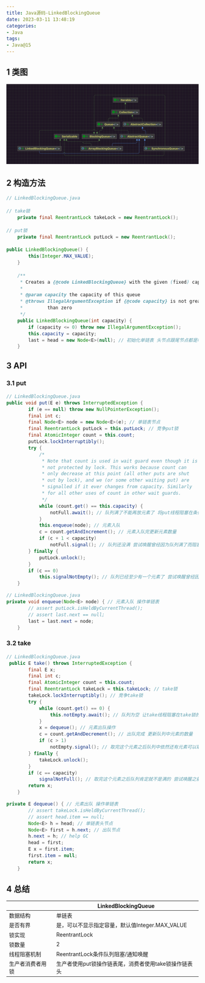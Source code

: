 ```yaml
---
title: Java源码-LinkedBlockingQueue
date: 2023-03-11 13:48:19
categories:
- Java
tags:
- Java@15
---
```


## 1 类图

![](Java源码-LinkedBlockingQueue/202211221522904.png)

## 2 构造方法

```java
// LinkedBlockingQueue.java

// take锁
    private final ReentrantLock takeLock = new ReentrantLock();
    
// put锁
    private final ReentrantLock putLock = new ReentrantLock();
    
public LinkedBlockingQueue() {
        this(Integer.MAX_VALUE);
    }

    /**
     * Creates a {@code LinkedBlockingQueue} with the given (fixed) capacity.
     *
     * @param capacity the capacity of this queue
     * @throws IllegalArgumentException if {@code capacity} is not greater
     *         than zero
     */
    public LinkedBlockingQueue(int capacity) {
        if (capacity <= 0) throw new IllegalArgumentException();
        this.capacity = capacity;
        last = head = new Node<E>(null); // 初始化单链表 头节点跟尾节点都是哑节点
    }
```

## 3 API


### 3.1 put


```java
// LinkedBlockingQueue.java
public void put(E e) throws InterruptedException {
        if (e == null) throw new NullPointerException();
        final int c;
        final Node<E> node = new Node<E>(e); // 单链表节点
        final ReentrantLock putLock = this.putLock; // 竞争put锁
        final AtomicInteger count = this.count;
        putLock.lockInterruptibly();
        try {
            /*
             * Note that count is used in wait guard even though it is
             * not protected by lock. This works because count can
             * only decrease at this point (all other puts are shut
             * out by lock), and we (or some other waiting put) are
             * signalled if it ever changes from capacity. Similarly
             * for all other uses of count in other wait guards.
             */
            while (count.get() == this.capacity) {
                notFull.await(); // 队列满了不能再放元素了 将put线程阻塞在条件队列上 等待有线程take元素打破条件唤醒阻塞的put线程
            }
            this.enqueue(node); // 元素入队
            c = count.getAndIncrement(); // 元素入队完更新元素数量
            if (c + 1 < capacity)
                notFull.signal(); // 队列还没满 尝试唤醒曾经因为队列满了而阻塞等待的put线程
        } finally {
            putLock.unlock();
        }
        if (c == 0)
            this.signalNotEmpty(); // 队列已经至少有一个元素了 尝试唤醒曾经因为队列空了而阻塞等待的take线程
    }
```

```java
// LinkedBlockingQueue.java
private void enqueue(Node<E> node) { // 元素入队 操作单链表
        // assert putLock.isHeldByCurrentThread();
        // assert last.next == null;
        last = last.next = node;
    }
```

### 3.2 take

```java
// LinkedBlockingQueue.java
 public E take() throws InterruptedException {
        final E x;
        final int c;
        final AtomicInteger count = this.count;
        final ReentrantLock takeLock = this.takeLock; // take锁
        takeLock.lockInterruptibly(); // 竞争take锁
        try {
            while (count.get() == 0) {
                this.notEmpty.await(); // 队列为空 让take线程阻塞在take锁的条件队列上 等待有其他线程put元素后唤醒这个take线程
            }
            x = dequeue(); // 元素出队操作
            c = count.getAndDecrement(); // 出队完成 更新队列中元素的数量
            if (c > 1)
                notEmpty.signal(); // 取完这个元素之后队列中依然还有元素可以取 尝试唤醒之前因为队列为空而阻塞的take线程
        } finally {
            takeLock.unlock();
        }
        if (c == capacity)
            signalNotFull(); // 取完这个元素之后队列肯定就不是满的 尝试唤醒之前因为队列满而阻塞的put线程
        return x;
    }
```


```java
private E dequeue() { // 元素出队 操作单链表
        // assert takeLock.isHeldByCurrentThread();
        // assert head.item == null;
        Node<E> h = head; // 单链表头节点
        Node<E> first = h.next; // 出队节点
        h.next = h; // help GC
        head = first;
        E x = first.item;
        first.item = null;
        return x;
    }
```

## 4 总结

|                  | LinkedBlockingQueue                                   |
| ---------------- | ----------------------------------------------------- |
| 数据结构         | 单链表                                                |
| 是否有界         | 是，可以不显示指定容量，默认值Integer.MAX_VALUE       |
| 锁实现           | ReentrantLock                                         |
| 锁数量           | 2                                                     |
| 线程阻塞机制     | ReentrantLock条件队列阻塞/通知唤醒                    |
| 生产者消费者用锁 | 生产者使用put锁操作链表尾，消费者使用take锁操作链表头 |

